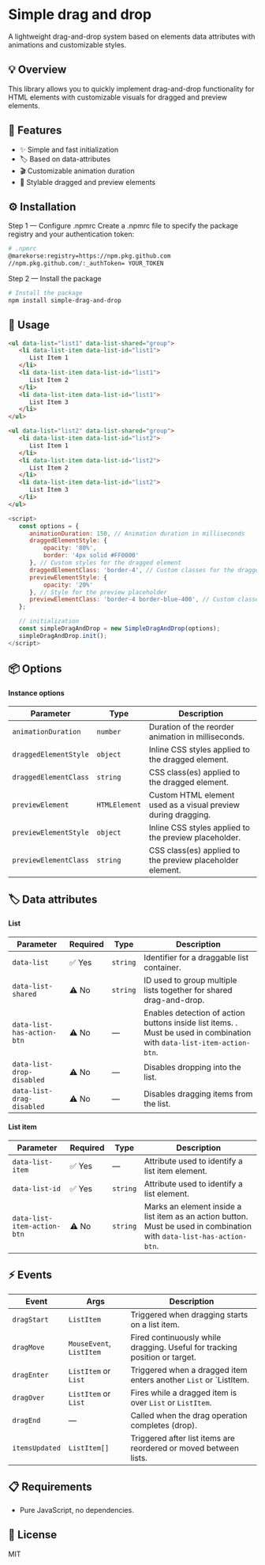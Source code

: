 # Simple drag and drop

A lightweight drag-and-drop system based on elements data attributes with animations and customizable styles.
## 💡 Overview

This library allows you to quickly implement drag-and-drop functionality for HTML elements with customizable visuals for dragged and preview elements.

## 🧩 Features

- ✨ Simple and fast initialization
- 🏷️ Based on data-attributes
- 🎬 Customizable animation duration
- 🎨 Stylable dragged and preview elements

## ⚙️ Installation
Step 1 — Configure .npmrc
Create a .npmrc file to specify the package registry and your authentication token:
 
```bash
# .npmrc
@marekorse:registry=https://npm.pkg.github.com
//npm.pkg.github.com/:_authToken= YOUR_TOKEN
```

Step 2 — Install the package

```bash
# Install the package
npm install simple-drag-and-drop
```


## 🚀 Usage

```html
<ul data-list="list1" data-list-shared="group">
   <li data-list-item data-list-id="list1">
      List Item 1
   </li>
   <li data-list-item data-list-id="list1">
      List Item 2
   </li>
   <li data-list-item data-list-id="list1">
      List Item 3
   </li>
</ul>

<ul data-list="list2" data-list-shared="group">
   <li data-list-item data-list-id="list2">
      List Item 1
   </li>
   <li data-list-item data-list-id="list2">
      List Item 2
   </li>
   <li data-list-item data-list-id="list2">
      List Item 3
   </li>
</ul>
```


```js
<script>
   const options = {
      animationDuration: 150, // Animation duration in milliseconds
      draggedElementStyle: { 
          opacity: '80%', 
          border: '4px solid #FF0000' 
      }, // Custom styles for the dragged element
      draggedElementClass: 'border-4', // Custom classes for the dragged element 
      previewElementStyle: { 
          opacity: '20%' 
      }, // Style for the preview placeholder
      previewElementClass: 'border-4 border-blue-400', // Custom classes for the preview placeholder
   };

   // initialization
   const simpleDragAndDrop = new SimpleDragAndDrop(options);
   simpleDragAndDrop.init();
</script>
```


## 📦 Options

#### Instance options

| Parameter                | Type          | Description                                                                 |
|--------------------------|---------------|-----------------------------------------------------------------------------|
| `animationDuration`      | `number`      | Duration of the reorder animation in milliseconds.                            |
| `draggedElementStyle`    | `object`      | Inline CSS styles applied to the dragged element.                          |
| `draggedElementClass`    | `string`      | CSS class(es) applied to the dragged element.                              |
| `previewElement`         | `HTMLElement` | Custom HTML element used as a visual preview during dragging.              |
| `previewElementStyle`    | `object`      | Inline CSS styles applied to the preview placeholder.                      |
| `previewElementClass`    | `string`      | CSS class(es) applied to the preview placeholder element.                  |



## 🏷️ Data attributes

#### List

| Parameter                    | Required | Type     | Description                                                                 |
|-----------------------------|----------|----------|-----------------------------------------------------------------------------|
| `data-list`                 | ✅ Yes   | `string` | Identifier for a draggable list container.                                  |
| `data-list-shared`          | ⚠️ No    | `string` | ID used to group multiple lists together for shared drag-and-drop.         |
| `data-list-has-action-btn`  | ⚠️ No    | —        | Enables detection of action buttons inside list items. . Must be used in combination with `data-list-item-action-btn`.|                     |
| `data-list-drop-disabled`   | ⚠️ No    | —        | Disables dropping into the list.                                           |
| `data-list-drag-disabled`   | ⚠️ No    | —        | Disables dragging items from the list.                                     |



#### List item

| Parameter                    | Required | Type     | Description                                                                 |
|-----------------------------|----------|----------|-----------------------------------------------------------------------------|
| `data-list-item`            | ✅ Yes   | —        | Attribute used to identify a list item element.                            |
| `data-list-id`              | ✅ Yes   | `string` | Attribute used to identify a list element.                        |
| `data-list-item-action-btn` | ⚠️ No    | `string` | Marks an element inside a list item as an action button. Must be used in combination with `data-list-has-action-btn`. |


## ⚡ Events



| Event           | Args                         | Description                                                                 |
|-----------------|------------------------------|-----------------------------------------------------------------------------|
| `dragStart`     | `ListItem`                   | Triggered when dragging starts on a list item.                             |
| `dragMove`      | `MouseEvent`, `ListItem`     | Fired continuously while dragging. Useful for tracking position or target. |
| `dragEnter`     | `ListItem` or `List`         | Triggered when a dragged item enters another `List` or `ListItem.            |
| `dragOver`      | `ListItem` or `List`         | Fires while a dragged item is over `List` or `ListItem`.                    |
| `dragEnd`       | —                            | Called when the drag operation completes (drop).                 |
| `itemsUpdated`  | `ListItem[]`                 | Triggered after list items are reordered or moved between lists.                |


 
## 📋 Requirements

- Pure JavaScript, no dependencies.

## 📄 License

MIT
